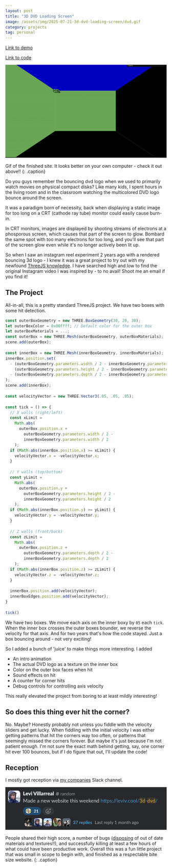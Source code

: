 ```yaml
---
layout: post
title: "3D DVD Loading Screen"
image: /assets/img/2025-07-21-3d-dvd-loading-screen/dvd.gif
category: projects
tag: personal
---
```



[Link to demo](https://leviv.cool/3d-dvd)

[Link to code](https://github.com/leviv/3d-dvd)

![dvd](/assets/img/2025-07-21-3d-dvd-loading-screen/dvd.gif)

Gif of the finished site. It looks better on your own computer - check it out above!!
{: .caption}


Do you guys remember the bouncing dvd logo when we used to primarily watch movies on physical compact disks? Like many kids, I spent hours in the living room and in the classroom watching the multicolored DVD logo bounce around the screen.

It was a paradigm born of necessity, back when displaying a static image for too long on a CRT (cathode ray tube) monitor could easily cause burn-in.

In CRT monitors, images are displayed by shooting streams of electrons at a phosporous screen, which causes that part of the screen to glow. Bombard the same spot with too many electrons for too long, and you'll see that part of the screen glow even while it's no longer actively been lit up. 

So when I saw an instagram reel experiment 2 years ago with a rendered bouncing 3d logo - I knew it was a great project to try out with my newfound [ThreeJS knowledge](https://threejs-journey.com/). I have searched high and low to find the original Instagram video I was inspired by - to no avail! Shoot me an email if you find it!

## The Project

All-in-all, this is a pretty standard ThreeJS project. We have two boxes with some hit detection.

```javascript
const outerBoxGeometry = new THREE.BoxGeometry(30, 20, 30);
let outerBoxColor = 0x00ffff; // Default color for the outer box
let outerBoxMaterials = ...;
const outerBox = new THREE.Mesh(outerBoxGeometry, outerBoxMaterials);
scene.add(outerBox);

const innerBox = new THREE.Mesh(innerBoxGeometry, innerBoxMaterials);
innerBox.position.set(
  - (outerBoxGeometry.parameters.width / 2 - innerBoxGeometry.parameters.width / 2),   // X: left
    (outerBoxGeometry.parameters.height / 2 - innerBoxGeometry.parameters.height / 2), // Y: top
  - (outerBoxGeometry.parameters.depth / 2 - innerBoxGeometry.parameters.depth / 2)    // Z: front
);
scene.add(innerBox);

const velocityVector = new THREE.Vector3(.05, .05, .05);

const tick = () => {
  // X walls (right/left)
  const xLimit =
    Math.abs(
      outerBox.position.x +
        outerBoxGeometry.parameters.width / 2 -
        innerBoxGeometry.parameters.width / 2
    );
  if (Math.abs(innerBox.position.x) >= xLimit) {
    velocityVector.x = -velocityVector.x;
  }
  
  // Y walls (top/bottom)
  const yLimit =
    Math.abs(
      outerBox.position.y +
        outerBoxGeometry.parameters.height / 2 -
        innerBoxGeometry.parameters.height / 2
    );
  if (Math.abs(innerBox.position.y) >= yLimit) {
    velocityVector.y = -velocityVector.y;
  }
  
  // Z walls (front/back)
  const zLimit =
    Math.abs(
      outerBox.position.z +
        outerBoxGeometry.parameters.depth / 2 -
        innerBoxGeometry.parameters.depth / 2
    );
  if (Math.abs(innerBox.position.z) >= zLimit) {
    velocityVector.z = -velocityVector.z;
  }
  
  innerBox.position.add(velocityVector);
  innerBoxEdges.position.add(velocityVector);
}

tick()
```

We have two boxes.  We move each axis on the inner boxy by `05` each `tick`. When the inner box crosses the outer boxes bounder, we reverse the velocity for that axis. And for two years that's how the code stayed. Just a box bouncing around - not very exciting!

So I added a bunch of 'juice' to make things more interesting. I added

- An intro animation
- The actual DVD logo as a texture on the inner box
- Color on the outer box faces when hit
- Sound effects on hit
- A counter for corner hits
- Debug controls for controlling axis velocity

This really elevated the project from boring to at least mildly interesting! 

## So does this thing ever hit the corner?

No. Maybe? Honestly probably not unless you fiddle with the velocity sliders and get lucky. When fiddling with the initial velocity I was either getting patterns that hit the corners way too often, or patterns that seemingly missed the corners forever. But maybe it's just because I'm not patient enough. I'm not sure the exact math behind getting, say, one corner hit ever 100 bounces, but if I do figure that out, I'll update the code!

## Reception

I mostly got reception via [my companies](http://figma.com/) Slack channel.

![slack](/assets/img/2025-07-21-3d-dvd-loading-screen/slack.png)

People shared their high score, a number of bugs ([disposing](https://threejs.org/docs/#api/en/materials/Material.dispose) of out of date materials and textures!!), and successfully killing at least a few hours of what could have been productive work. Overall this was a fun little project that was small in scope to begin with, and finished as a respectable bite size website.
{: .caption}
